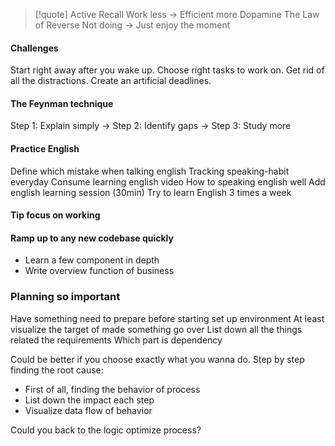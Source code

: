 > [!quote]
Active Recall
Work less -> Efficient more
Dopamine
The Law of Reverse
Not doing -> Just enjoy the moment

#### Challenges
Start right away after you wake up.
Choose right tasks to work on.
Get rid of all the distractions.
Create an artificial deadlines.

#### The Feynman technique
Step 1: Explain simply -> Step 2: Identify gaps -> Step 3: Study more

#### Practice English
Define which mistake when talking english
Tracking speaking-habit everyday
Consume learning english video
How to speaking english well
Add english learning session (30min) 
Try to learn English 3 times a week



#### Tip focus on working


#### Ramp up to any new codebase quickly
- Learn a few component in depth
- Write overview function of business

### Planning so important
Have something need to prepare before starting set up environment
At least visualize the target of made something go over
List down all the things related the requirements
Which part is dependency


Could be better if you choose exactly what you wanna do.
Step by step finding the root cause:
- First of all, finding the behavior of process
- List down the impact each step 
- Visualize data flow of behavior

Could you back to the logic optimize process?
